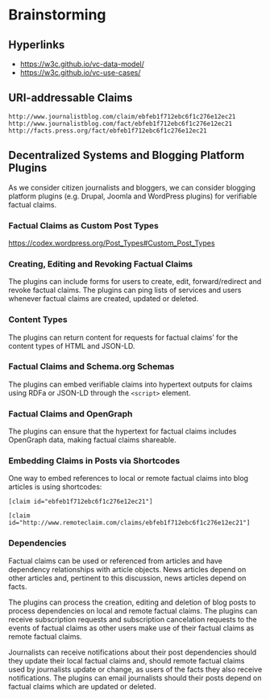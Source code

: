 # Brainstorming

## Hyperlinks

- https://w3c.github.io/vc-data-model/
- https://w3c.github.io/vc-use-cases/

## URI-addressable Claims
`http://www.journalistblog.com/claim/ebfeb1f712ebc6f1c276e12ec21`
`http://www.journalistblog.com/fact/ebfeb1f712ebc6f1c276e12ec21`
`http://facts.press.org/fact/ebfeb1f712ebc6f1c276e12ec21`

## Decentralized Systems and Blogging Platform Plugins
As we consider citizen journalists and bloggers, we can consider blogging platform plugins (e.g. Drupal, Joomla and WordPress plugins) for verifiable factual claims.

### Factual Claims as Custom Post Types
https://codex.wordpress.org/Post_Types#Custom_Post_Types

### Creating, Editing and Revoking Factual Claims
The plugins can include forms for users to create, edit, forward/redirect and revoke factual claims. The plugins can ping lists of services and users whenever factual claims are created, updated or deleted.

### Content Types
The plugins can return content for requests for factual claims’ for the content types of HTML and JSON-LD.

### Factual Claims and Schema.org Schemas
The plugins can embed verifiable claims into hypertext outputs for claims using RDFa or JSON-LD through the `<script>` element.

### Factual Claims and OpenGraph
The plugins can ensure that the hypertext for factual claims includes OpenGraph data, making factual claims shareable.

### Embedding Claims in Posts via Shortcodes
One way to embed references to local or remote factual claims into blog articles is using shortcodes:

`[claim id="ebfeb1f712ebc6f1c276e12ec21"]`

`[claim id="http://www.remoteclaim.com/claims/ebfeb1f712ebc6f1c276e12ec21"]`

### Dependencies
Factual claims can be used or referenced from articles and have dependency relationships with article objects. News articles depend on other articles and, pertinent to this discussion, news articles depend on facts.

The plugins can process the creation, editing and deletion of blog posts to process dependencies on local and remote factual claims. The plugins can receive subscription requests and subscription cancelation requests to the events of factual claims as other users make use of their factual claims as remote factual claims.

Journalists can receive notifications about their post dependencies should they update their local factual claims and, should remote factual claims used by journalists update or change, as users of the facts they also receive notifications. The plugins can email journalists should their posts depend on factual claims which are updated or deleted.
